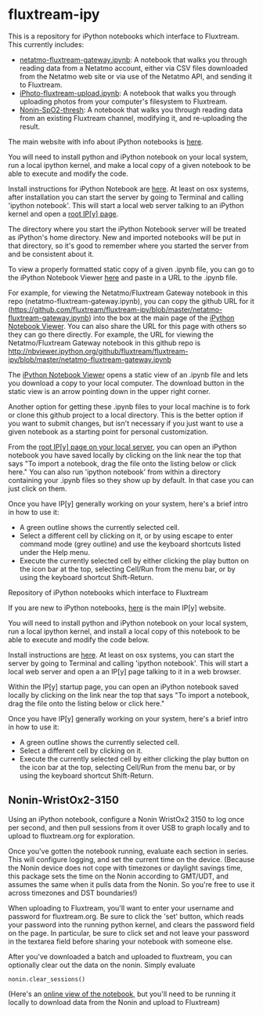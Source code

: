 fluxtream-ipy
=============

This is a repository for iPython notebooks which interface to Fluxtream.  This currently includes:
 * [netatmo-fluxtream-gateway.ipynb](http://nbviewer.ipython.org/github/fluxtream/fluxtream-ipy/blob/master/netatmo-fluxtream-gateway.ipynb): A notebook that walks you through reading data from a Netatmo account, either via CSV files downloaded from the Netatmo web site or via use of the Netatmo API, and sending it to Fluxtream.
 * [iPhoto-fluxtream-upload.ipynb](http://nbviewer.ipython.org/github/fluxtream/fluxtream-ipy/blob/master/iPhoto-fluxtream-upload.ipynb): A notebook that walks you through uploading photos from your computer's filesystem to Fluxtream.
 * [Nonin-SpO2-thresh](http://nbviewer.ipython.org/github/fluxtream/fluxtream-ipy/blob/master/Nonin-SpO2-thresh.ipynb): A notebook that walks you through reading data from an existing Fluxtream channel, modifying it, and re-uploading the result.  

The main website with info about iPython notebooks is [here](http://ipython.org/notebook.html).

You will need to install python and iPython notebook on your local system, run a local ipython kernel, and make a local copy of a given notebook to be able to execute and modify the code.

Install instructions for iPython Notebook are [here](http://ipython.org/install.html). At least on osx systems, after installation you can start the server by going to Terminal and calling 'ipython notebook'. This will start a local web server talking to an iPython kernel and open a [root IP[y] page](http://127.0.0.1:8890/tree).  

The  directory where you start the iPython Notebook server will be treated as iPython's home directory.  New and imported notebooks will be put in that directory, so it's good to remember where you started the server from and be consistent about it.

To view a properly formatted static copy of a given .ipynb file, you can go to the iPython Notebook Viewer [here](http://nbviewer.ipython.org/) and paste in a URL to the .ipynb file.

For example, for viewing the Netatmo/Fluxtream Gateway notebook in this repo (netatmo-fluxtream-gateway.ipynb), you can copy the github URL for it (https://github.com/fluxtream/fluxtream-ipy/blob/master/netatmo-fluxtream-gateway.ipynb) into the box at the main page of the [iPython Notebook Viewer](http://nbviewer.ipython.org/).  You can also share the URL for this page with others so they can go there directly.  For example, the URL for viewing the Netatmo/Fluxtream Gateway notebook in this github repo is http://nbviewer.ipython.org/github/fluxtream/fluxtream-ipy/blob/master/netatmo-fluxtream-gateway.ipynb

The [iPython Notebook Viewer](http://nbviewer.ipython.org/) opens a static view of an .ipynb file and lets you download a copy to your local computer.  The download button in the static view is an arrow pointing down in the upper right corner.  

Another option for getting these .ipynb files to your local machine is to fork or clone this github project to a local directory.  This is the better option if you want to submit changes, but isn't necessary if you just want to use a given notebook as a starting point for personal customization.

From the [root IP[y] page on your local server](http://127.0.0.1:8890/tree), you can open an iPython notebook you have saved locally by clicking on the link near the top that says "To import a notebook, drag the file onto the listing below or click here."  You can also run 'ipython notebook' from within a directory containing your .ipynb files so they show up by default.  In that case you can just click on them.

Once you have IP[y] generally working on your system, here's a brief intro in how to use it:
* A green outline shows the currently selected cell.
* Select a different cell by clicking on it, or by using escape to enter command mode (grey outline) and use the keyboard shortcuts listed under the Help menu.
* Execute the currently selected cell by either clicking the play button on the icon bar at the top, selecting Cell/Run from the menu bar, or by using the keyboard shortcut Shift-Return.

Repository of iPython notebooks which interface to Fluxtream

If you are new to iPython notebooks, [here](http://ipython.org/notebook.html) is the main IP[y] website. 

You will need to install python and iPython notebook on your local system, run a local ipython kernel, and install a local copy of this notebook to be able to execute and modify the code below. 

Install instructions are [here](http://ipython.org/install.html). At least on osx systems, you can start the server by going to Terminal and calling 'ipython notebook'. This will start a local web server and open a an IP[y] page talking to it in a web browser. 

Within the IP[y] startup page, you can open an iPython notebook saved locally by clicking on the link near the top that says "To import a notebook, drag the file onto the listing below or click here."

Once you have IP[y] generally working on your system, here's a brief intro in how to use it:
* A green outline shows the currently selected cell.
* Select a different cell by clicking on it.
* Execute the currently selected cell by either clicking the play button on the icon bar at the top, selecting Cell/Run from the menu bar, or by using the keyboard shortcut Shift-Return.

Nonin-WristOx2-3150
-------------------

Using an iPython notebook, configure a Nonin WristOx2 3150 to log once per second, and then pull sessions from it over USB
to graph locally and to upload to fluxtream.org for exploration.

Once you've gotten the notebook running, evaluate each section in series.  This will configure logging, and set the current
time on the device.  (Because the Nonin device does not cope with timezones or daylight savings time, this package sets
the time on the Nonin according to GMT/UDT, and assumes the same when it pulls data from the Nonin.  So you're free
to use it across timezones and DST boundaries!)

When uploading to Fluxtream, you'll want to enter your username and password for fluxtream.org.  Be sure to click the
'set' button, which reads your password into the running python kernel, and clears the password field on the page.
In particular, be sure to click set and not leave your password in the textarea field before sharing your notebook
with someone else.

After you've downloaded a batch and uploaded to fluxtream, you can optionally clear out the data on the nonin.
Simply evaluate

    nonin.clear_sessions()

(Here's an [online view of the notebook](http://nbviewer.ipython.org/github/fluxtream/Nonin-WristOx2-3150/blob/master/Nonin-WristOx2-3150.ipynb), but you'll need to be running it locally to download data from the Nonin and upload to Fluxtream)
